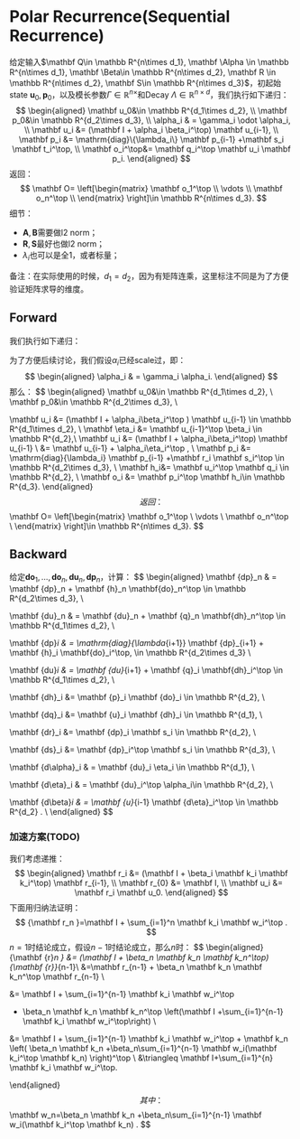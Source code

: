 # Polar Recurrence(Sequential Recurrence)

给定输入$\mathbf Q\in \mathbb R^{n\times d_1}, \mathbf \Alpha \in \mathbb R^{n\times d_1}, \mathbf \Beta\in \mathbb R^{n\times d_2}, \mathbf R \in \mathbb R^{n\times d_2}, \mathbf S\in \mathbb R^{n\times d_3}$，初起始state $\mathbf u_0, \mathbf p_0$，以及模长参数$\Gamma \in \mathbb R^{n\times }$和Decay $\Lambda\in \mathbb R^{n\times d}$，我们执行如下递归：
$$
\begin{aligned}
\mathbf u_0&\in \mathbb R^{d_1\times d_2}, \\
\mathbf p_0&\in \mathbb R^{d_2\times d_3}, \\
\alpha_i & = \gamma_i \odot \alpha_i,   \\
\mathbf u_i &= (\mathbf I + \alpha_i \beta_i^\top) \mathbf u_{i-1}, \\
\mathbf p_i &= \mathrm{diag}\{\lambda_i\} \mathbf p_{i-1} +\mathbf s_i \mathbf t_i^\top, \\
\mathbf o_i^\top&= \mathbf q_i^\top \mathbf u_i  \mathbf p_i.
\end{aligned}
$$
返回：
$$
\mathbf O= \left[\begin{matrix}
\mathbf o_1^\top  \\
\vdots \\
\mathbf o_n^\top  \\
\end{matrix} \right]\in \mathbb R^{n\times d_3}.
$$
细节：

- $\mathbf A, \mathbf B$需要做l2 norm；
- $\mathbf R, \mathbf S$最好也做l2 norm；
- $\lambda_i$也可以是全$1$，或者标量；

备注：在实际使用的时候，$d_1=d_2$，因为有矩阵连乘，这里标注不同是为了方便验证矩阵求导的维度。



## Forward

我们执行如下递归：

为了方便后续讨论，我们假设$\alpha_i$已经scale过，即：
$$
\begin{aligned}
\alpha_i & = \gamma_i \alpha_i.
\end{aligned}
$$
那么：
$$
\begin{aligned}
\mathbf u_0&\in \mathbb R^{d_1\times d_2}, \\
\mathbf p_0&\in \mathbb R^{d_2\times d_3}, \\

\mathbf u_i &= (\mathbf I + \alpha_i\beta_i^\top  ) \mathbf u_{i-1} \in \mathbb R^{d_1\times d_2}, \\
\mathbf \eta_i &=   \mathbf u_{i-1}^\top \beta_i \in \mathbb R^{d_2},\\
\mathbf u_i &= (\mathbf I + \alpha_i\beta_i^\top) \mathbf u_{i-1} \\
&= \mathbf u_{i-1} + \alpha_i\eta_i^\top , \\
\mathbf p_i &= \mathrm{diag}\{\lambda_i\} \mathbf p_{i-1} +\mathbf r_i \mathbf s_i^\top \in \mathbb R^{d_2\times d_3}, \\
\mathbf h_i&=  \mathbf u_i^\top \mathbf q_i \in \mathbb R^{d_2},  \\
\mathbf o_i &= \mathbf p_i^\top \mathbf h_i\in \mathbb R^{d_3}.
\end{aligned}
$$
返回：
$$
\mathbf O= \left[\begin{matrix}
\mathbf o_1^\top  \\
\vdots \\
\mathbf o_n^\top  \\
\end{matrix} \right]\in \mathbb R^{n\times d_3}.
$$



## Backward

给定$\mathbf {do}_1,\ldots, \mathbf {do}_n, \mathbf {du}_n, \mathbf {dp}_n$，计算：
$$
\begin{aligned}
\mathbf {dp}_n & = \mathbf {dp}_n  +  \mathbf {h}_n \mathbf{do}_n^\top \in \mathbb R^{d_2\times d_3},   \\

\mathbf {du}_n & = \mathbf {du}_n  +  \mathbf {q}_n \mathbf{dh}_n^\top  \in \mathbb R^{d_1\times d_2},  \\

\mathbf {dp}_i & = \mathrm{diag}\{\lambda_{i+1}\} \mathbf {dp}_{i+1}  +  \mathbf {h}_i \mathbf{do}_i^\top,    \in \mathbb R^{d_2\times d_3} \\

\mathbf {du}_i
& = \mathbf {du}_{i+1}  +  \mathbf {q}_i \mathbf{dh}_i^\top  \in \mathbb R^{d_1\times d_2},  \\

\mathbf {dh}_i &=   \mathbf {p}_i \mathbf {do}_i \in \mathbb R^{d_2},  \\

\mathbf {dq}_i &=   \mathbf {u}_i \mathbf {dh}_i  \in \mathbb R^{d_1}, \\

\mathbf {dr}_i &= \mathbf {dp}_i \mathbf s_i \in \mathbb R^{d_2}, \\

\mathbf {ds}_i &= \mathbf {dp}_i^\top \mathbf s_i \in \mathbb R^{d_3}, \\

\mathbf {d\alpha}_i
& = \mathbf {du}_i  \eta_i \in \mathbb R^{d_1},  \\

\mathbf {d\eta}_i
& = \mathbf {du}_i^\top  \alpha_i\in \mathbb R^{d_2},  \\

\mathbf {d\beta}_i
& = \mathbf {u}_{i-1}  \mathbf {d\eta}_i^\top \in \mathbb R^{d_2} . \\
\end{aligned}
$$


### 加速方案(TODO)

我们考虑递推：
$$
\begin{aligned}
\mathbf r_i &= (\mathbf I + \beta_i \mathbf k_i \mathbf k_i^\top) \mathbf  r_{i-1},  \\
\mathbf  r_{0} &= \mathbf I, \\
\mathbf u_i &= \mathbf r_i  \mathbf u_0.
\end{aligned}
$$
下面用归纳法证明：
$$
{\mathbf r_n }=\mathbf I + \sum_{i=1}^n \mathbf k_i \mathbf w_i^\top .
$$
$n=1$时结论成立，假设$n-1$时结论成立，那么$n$时：
$$
\begin{aligned}
{\mathbf {r}_n }
&=  (\mathbf I + \beta_n \mathbf k_n \mathbf k_n^\top) {\mathbf {r}}_{n-1}\\
&=\mathbf r_{n-1} +  \beta_n \mathbf k_n \mathbf k_n^\top \mathbf r_{n-1} \\

&= \mathbf I + \sum_{i=1}^{n-1} \mathbf k_i \mathbf w_i^\top
+ \beta_n \mathbf k_n \mathbf k_n^\top
\left(\mathbf I +\sum_{i=1}^{n-1} \mathbf k_i \mathbf w_i^\top\right) \\

&=  \mathbf I + \sum_{i=1}^{n-1} \mathbf k_i \mathbf w_i^\top + \mathbf k_n \left(
\beta_n \mathbf k_n  +\beta_n\sum_{i=1}^{n-1} \mathbf w_i(\mathbf k_i^\top \mathbf k_n)
\right)^\top \\
&\triangleq \mathbf I+\sum_{i=1}^{n} \mathbf k_i \mathbf w_i^\top.

\end{aligned}
$$
其中：
$$
\mathbf w_n=\beta_n \mathbf k_n  +\beta_n\sum_{i=1}^{n-1} \mathbf w_i(\mathbf k_i^\top \mathbf k_n) .
$$
